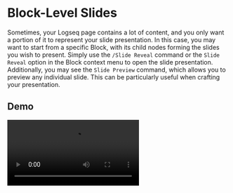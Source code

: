 # Block-Level Slides

Sometimes, your Logseq page contains a lot of content, and you only want a portion of it to represent your slide presentation. In this case, you may want to start from a specific Block, with its child nodes forming the slides you wish to present. Simply use the `/Slide Reveal` command or the `Slide Reveal` option in the Block context menu to open the slide presentation. Additionally, you may see the `Slide Preview` command, which allows you to preview any individual slide. This can be particularly useful when crafting your presentation.

## Demo

<video controls="controls" src="/assets/screencast/block.mp4" />
